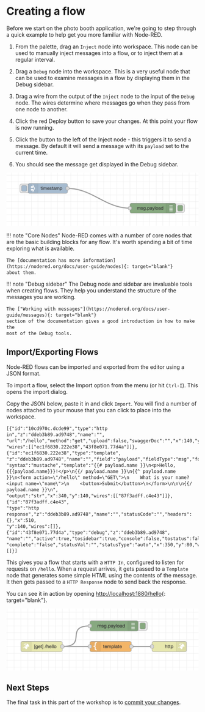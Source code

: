 # Creating a flow

Before we start on the photo booth application, we're going to step through a
quick example to help get you more familiar with Node-RED.

1. From the palette, drag an `Inject` node into workspace. This node can be
  used to manually inject messages into a flow, or to inject them at a regular
  interval.

2. Drag a `Debug` node into the workspace. This is a very useful node that can be
   used to examine messages in a flow by displaying them in the Debug sidebar.

3. Drag a wire from the output of the `Inject` node to the input of the `Debug` node.
   The wires determine where messages go when they pass from one node to another.

4. Click the red Deploy button to save your changes. At this point your flow is
   now running.

5. Click the button to the left of the Inject node - this triggers it to send
   a message. By default it will send a message with its `payload` set to the
   current time.

 6. You should see the message get displayed in the Debug sidebar.


![](../images/first-flow.png)


!!! note "Core Nodes"
    Node-RED comes with a number of core nodes that are the basic building blocks
    for any flow. It's worth spending a bit of time exploring what is available.

    The [documentation has more information](https://nodered.org/docs/user-guide/nodes){: target="blank"}
    about them.


!!! note "Debug sidebar"
    The Debug node and sidebar are invaluable tools when creating flows. They help
    you understand the structure of the messages you are working.

    The ["Working with messages"](https://nodered.org/docs/user-guide/messages){: target="blank"}
    section of the documentation gives a good introduction in how to make the
    most of the Debug tools.

## Import/Exporting Flows

Node-RED flows can be imported and exported from the editor using a JSON format.

To import a flow, select the Import option from the menu (or hit `Ctrl-I`). This
opens the import dialog.

Copy the JSON below, paste it in and click `Import`. You will find a number of nodes
attached to your mouse that you can click to place into the workspace.

```
[{"id":"10cd970c.dcde99","type":"http in","z":"ddeb3b89.ad9748","name":"",
"url":"/hello","method":"get","upload":false,"swaggerDoc":"","x":140,"y":140,
"wires":[["ec1f6830.222e38","43f8e071.77d4a"]]},{"id":"ec1f6830.222e38","type":"template",
"z":"ddeb3b89.ad9748","name":"","field":"payload","fieldType":"msg","format":"handlebars",
"syntax":"mustache","template":"{{# payload.name }}\n<p>Hello, {{{payload.name}}}!</p>\n{{/ payload.name }}\n{{^ payload.name }}\n<form action=\"/hello\" method=\"GET\">\n    What is your name? <input name=\"name\">\n    <button>Submit</button>\n</form>\n\n\n{{/ payload.name }}\n",
"output":"str","x":340,"y":140,"wires":[["87f3adff.c4e43"]]},{"id":"87f3adff.c4e43",
"type":"http response","z":"ddeb3b89.ad9748","name":"","statusCode":"","headers":{},"x":510,
"y":140,"wires":[]},{"id":"43f8e071.77d4a","type":"debug","z":"ddeb3b89.ad9748",
"name":"","active":true,"tosidebar":true,"console":false,"tostatus":false,
"complete":"false","statusVal":"","statusType":"auto","x":350,"y":80,"wires":[]}]
```

This gives you a flow that starts with a `HTTP In`, configured to listen for
requests on `/hello`. When a request arrives, it gets passed to a `Template` node
that generates some simple HTML using the contents of the message. It then gets
passed to a `HTTP Response` node to send back the response.

You can see it in action by opening [http://localhost:1880/hello](http://localhost:1880/hello){: target="blank"}.

![](../images/http-flow.png)


## Next Steps

The final task in this part of the workshop is to [commit your changes](commit-changes.md).

